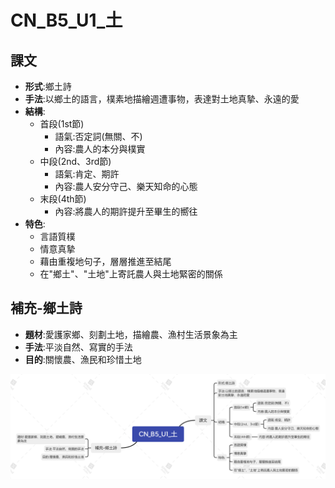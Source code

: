 # CN_B5_U1_土
## 課文
- <B>形式</B>:鄉土詩
- <B>手法</B>:以鄉土的語言，樸素地描繪週遭事物，表達對土地真摯、永遠的愛
- <B>結構</B>:
  - 首段(1st節)
    - 語氣:否定詞(無關、不)
    - 內容:農人的本分與樸實
  - 中段(2nd、3rd節)
    - 語氣:肯定、期許
    - 內容:農人安分守己、樂天知命的心態
  - 末段(4th節)
    - 內容:將農人的期許提升至畢生的嚮往
- <B>特色</B>:
  - 言語質樸
  - 情意真摯
  - 藉由重複地句子，層層推進至結尾
  - 在"鄉土"、"土地"上寄託農人與土地緊密的關係
## 補充-鄉土詩
  - <b>題材</b>:愛護家鄉、刻劃土地，描繪農、漁村生活景象為主
  - <b>手法</b>:平淡自然、寫實的手法
  - <b>目的</b>:關懷農、漁民和珍惜土地
  
  ![CN_B5_U1_土](https://github.com/YuamLu/2021_10_DXJH_B5_1st_Exam/blob/main/%E5%9C%8B%E6%96%87(CN)/CN_B5_U1_%E5%9C%9F.png?raw=true)
